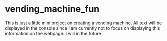 # vending_machine_fun
This is just a little mini project on creating a vending machine. All text will be displayed in the console since I am currently not to focus on displaying this information on the webpage. I will in the future
